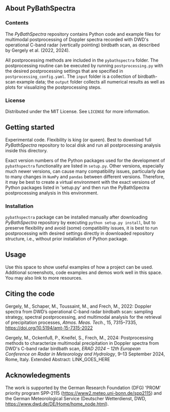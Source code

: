 ## About PyBathSpectra
### Contents
The *PyBathSpectra* repository contains Python code and example files for multimodal postprocessing of Doppler spectra recorded with DWD's operational C-band radar (vertically pointing) birdbath scan, as described by Gergely et al. (2022, 2024).

All postprocessing methods are included in the `pybathspectra` folder. The postprocessing routine can be executed by running `postprocessing.py` with the desired postprocessing settings that are specified in `postprocessing_config.yaml`. The `input` folder is a collection of birdbath-scan example data; the `output` folder collects all numerical results as well as plots for visualizing the postprocessing steps.  
### License
Distributed under the MIT License. See `LICENSE` for more information.
## Getting started
Experimental code. Flexibility is king (or queen). Best to download full *PyBathSpectra* repository to local disk and run all postprocessing analysis inside this directory.

Exact version numbers of the Python packages used for the development of `pybathspectra` functionality are listed in `setup.py`. Other versions, especially much newer versions, can cause many compatibility issues, particularly due to many changes in `NumPy` and `pandas` between different versions. Therefore, it may be best to create a virtual environment with the exact versions of Python packages listed in 'setup.py' and then run the PyBathSpectra postprocessing analysis in this environment. 
### Installation
`pybathspectra` package can be installed manually after downloading *PyBathSpectra* repository by executing `python setup.py install`, but to preserve flexibility and avoid (some) compatibility issues, it is best to run postprocessing with desired settings directly in downloaded repository structure, i.e., without prior installation of Python package.
## Usage
Use this space to show useful examples of how a project can be used. Additional screenshots, code examples and demos work well in this space. You may also link to more resources.
## Citing the code
Gergely, M., Schaper, M., Toussaint, M., and Frech, M., 2022: Doppler spectra from DWD’s operational C-band radar birdbath scan: sampling strategy, spectral postprocessing, and multimodal analysis for the retrieval of precipitation processes, *Atmos. Meas. Tech.*, 15, 7315–7335, https://doi.org/10.5194/amt-15-7315-2022

Gergely, M., Ockenfuß, P., Kneifel, S., Frech, M., 2024: Postprocessing methods to characterize multimodal precipitation in Doppler spectra from DWD's C-band radar birdbath scan, *ERAD 2024 – 12th European Conference on Radar in Meteorology and Hydrology*, 9–13 September 2024, Rome, Italy. Extended Abstract: LINK_GOES_HERE
## Acknowledegments
The work is supported by the German Research Foundation (DFG) 'PROM' priority program SPP-2115 (https://www2.meteo.uni-bonn.de/spp2115) and the German Meteorological Service (Deutscher Wetterdienst, DWD, https://www.dwd.de/DE/Home/home_node.html).
<!-- ## References -->
